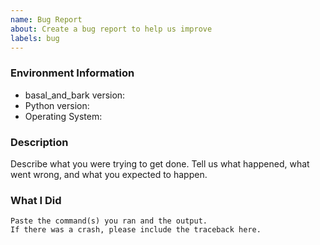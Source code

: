 ```yaml
---
name: Bug Report
about: Create a bug report to help us improve
labels: bug
---
```


<!-- Please search existing issues to avoid creating duplicates. -->

### Environment Information

-   basal_and_bark version:
-   Python version:
-   Operating System:

### Description

Describe what you were trying to get done.
Tell us what happened, what went wrong, and what you expected to happen.

### What I Did

```
Paste the command(s) you ran and the output.
If there was a crash, please include the traceback here.
```
